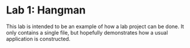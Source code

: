 # Lab 1: Hangman

This lab is intended to be an example of how a lab project can be done. It only contains a single file, but hopefully demonstrates how a usual application is constructed.
